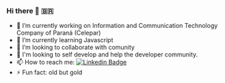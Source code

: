 ### Hi there 👋 :brazil:


- 🔭 I’m currently working on Information and Communication Technology Company of Paraná (Celepar)
- 🌱 I’m currently learning Javascript
- 👯 I’m looking to collaborate with comunity
- 🤔 I'm looking to self develop and help the developer community.
- 📫 How to reach me: [![Linkedin Badge](https://img.shields.io/badge/-LinkedIn-blue?style=flat-square&logo=Linkedin&logoColor=white&link=https://www.linkedin.com/in/ygor-muller-6b5a471a1//)](https://www.linkedin.com/in/ygor-muller-6b5a471a1//)
- ⚡ Fun fact: old but gold

